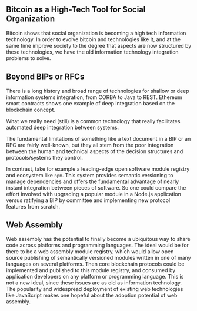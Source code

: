 ## Bitcoin as a High-Tech Tool for Social Organization

Bitcoin shows that social organization is becoming a high tech information technology.  In order to evolve bitcoin
and technologies like it, and at the same time improve society to the degree that aspects are now structured by these
technologies, we have the old information technology integration problems to solve.

## Beyond BIPs or RFCs

There is a long history and broad range of technologies for shallow or deep information 
systems integration, from CORBA to Java to REST.  Ethereum smart contracts shows one example of deep integration
based on the blockchain concept.

What we really need (still) is a common technology that really facilitates automated deep integration between systems.

The fundamental limitations of something like a text document in a BIP or an RFC are fairly well-known, but they
all stem from the poor integration between the human and technical aspects of the decision structures and
protocols/systems they control. 

In contrast, take for example a leading-edge open software module registry and ecosystem like `npm`.  This system
provides semantic versioning to manage dependencies and offers the fundamental advantage of nearly instant
integration between pieces of software.  So one could compare the effort involved with upgrading a popular
module in a Node.js application versus ratifying a BIP by committee and implementing new protocol features from 
scratch.

## Web Assembly

Web assembly has the potential to finally become a ubiquitous way to share code across platforms and programming 
languages.  The ideal would be for there to be a web assembly module registry, which would allow open source 
publishing of semantically versioned modules written in one of many languages on several platforms.  Then core blockchain
protocols could be implemented and published to this module registry, and consumed by application developers on any platform
or programming language.  This is not a new ideal, since these issues are as old as information technology.
The popularity and widespread deployment of existing web technologies like JavaScript makes one hopeful about
the adoption potential of web assembly.
